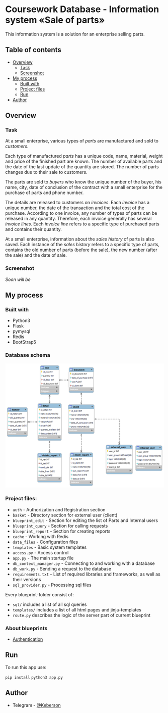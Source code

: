 # Coursework Database - Information system «Sale of parts»

This information system is a solution for an enterprise selling parts.

## Table of contents

- [Overview](#overview)
  - [Task](#task)
  - [Screenshot](#screenshot)
- [My process](#my-process)
  - [Built with](#built-with)
  - [Project files](#project-files)
  - [Run](#run)
- [Author](#author)


## Overview

### Task

At a small enterprise, various types of *parts* are manufactured and sold to *customers*.

Each type of manufactured *parts* has a unique code, name, material, weight and price of the finished part are known. The number of available parts and the date of the last update of the quantity are stored. The number of parts changes due to their sale to customers.

The parts are sold to *buyers* who know the unique number of the buyer, his name, city, date of conclusion of the contract with a small enterprise for the purchase of parts and phone number.

The details are released to customers on *invoices*. Each *invoice* has a unique number, the date of the transaction and the total cost of the purchase. According to one invoice, any number of types of parts can be released in any quantity. Therefore, each invoice generally has several *invoice lines*. Each *invoice line* refers to a specific type of purchased parts and contains their quantity.

At a small enterprise, information about the *sales history* of parts is also saved. Each instance of the *sales history* refers to a specific type of parts, contains the old number of parts (before the sale), the new number (after the sale) and the date of sale.

### Screenshot

*Soon will be*

## My process

### Built with
+ Python3
+ Flask
+ pymysql
+ Redis
+ BootStrap5

### Database schema

!["DB"](https://github.com/Keberson/coursework-db/blob/master/docs/db.png?raw=true)


### Project files:
+ `auth` - Authorization and Registration section
+ `basket` - Directory section for external user (client)
+ `blueprint_edit` - Section for editing the list of Parts and Internal users
+ `blueprint_query` - Section for calling requests
+ `blueprint_report` - Section for creating reports
+ `cache` - Working with Redis
+ `data_files` - Configuration files
+ `templates` - Basic system templates
+ `access.py` - Access control
+ `app.py` - The main startup file
+ `db_context_manager.py` - Connecting to and working with a database
+ `db_work.py` - Sending a request to the database
+ `requirements.txt` - List of required libraries and frameworks, as well as their versions
+ `sql_provider.py` - Processing sql files

Every blueprint-folder consist of:
+ ``sql/`` includes a list of all sql queries
+ ``templates/`` includes a list of all html pages and jinja-templates
+ ``route.py`` describes the logic of the server part of current blueprint

### About blueprints
+ [Authentication](docs/auth/README.md)

## Run

To run this app use:

```pip install```
```python3 app.py```

## Author
- Telegram - [@Keberson](https://www.t.me/Keberson)
